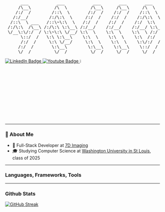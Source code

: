 <pre>
      ___           ___           ___       ___       ___     
     /\__\         /\  \         /\__\     /\__\     /\  \    
    /:/  /        /::\  \       /:/  /    /:/  /    /::\  \   
   /:/__/        /:/\:\  \     /:/  /    /:/  /    /:/\:\  \  
  /::\  \ ___   /::\~\:\  \   /:/  /    /:/  /    /:/  \:\  \ 
 /:/\:\  /\__\ /:/\:\ \:\__\ /:/__/    /:/__/    /:/__/ \:\__\
 \/__\:\/:/  / \:\~\:\ \/__/ \:\  \    \:\  \    \:\  \ /:/  /
      \::/  /   \:\ \:\__\    \:\  \    \:\  \    \:\  /:/  / 
      /:/  /     \:\ \/__/     \:\  \    \:\  \    \:\/:/  /  
     /:/  /       \:\__\        \:\__\    \:\__\    \::/  /   
     \/__/         \/__/         \/__/     \/__/     \/__/     
</pre>
<div id="badges">
  <a href="https://www.linkedin.com/in/anand-parekh-6221a623a/">
    <img src="https://img.shields.io/badge/LinkedIn-blue?style=for-the-badge&logo=linkedin&logoColor=white" alt="LinkedIn Badge"/>
  </a>
  <a href="https://www.youtube.com/@anandp2771/videos">
    <img src="https://img.shields.io/badge/YouTube-red?style=for-the-badge&logo=youtube&logoColor=white" alt="Youtube Badge"/>
  </a>
  <img src="https://media.giphy.com/media/hvRJCLFzcasrR4ia7z/giphy.gif" width="5%">
</div>

---
### :book: About Me
- 💼 Full-Stack Developer at <a href="https://www.7d-imaging.com/">7D Imaging</a>
- 🎓 Studying Computer Science at <a href="https://wustl.edu/">Washington University in St Louis</a>, class of 2025

---
### Languages, Frameworks, Tools

---
### Github Stats
[![GitHub Streak](http://github-readme-streak-stats.herokuapp.com?user=anand-dev-parekh&theme=tokyonight)](https://git.io/streak-stats)
